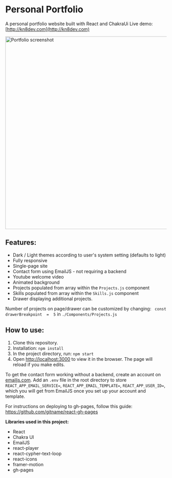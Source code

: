 # Personal Portfolio
A personal portfolio website built with React and ChakraUi
Live demo: [http://kn8dev.com](http://kn8dev.com)

<img src=https://user-images.githubusercontent.com/88045655/193983905-10b58117-9263-4cd0-8263-7d7886a0239c.JPG alt="Portfolio screenshot" width="600">

## Features:

- Dark / Light themes according to user's system setting (defaults to light)
- Fully responsive
- Single-page site
- Contact form using EmailJS - not requiring a backend
- Youtube welcome video
- Animated background
- Projects populated from array within the `Projects.js` component
- Skills populated from array within the `Skills.js` component
- Drawer displaying additional projects.
 

Number of projects on page/drawer can be customized by changing: 
`
const  drawerBreakpoint  =  5` in `./Components/Projects.js`

## How to use:

1. Clone this repository.
2.  Installation:  `npm install`
3.  In the project directory, run:  `npm start`
4. Open  [http://localhost:3000](http://localhost:3000/)  to view it in the browser. The page will reload if you make edits.

To get the contact form working without a backend,  create an account on [emailjs.com](http://emailjs.com). Add an `.env` file in the root directory to store `REACT_APP_EMAIL_SERVICE=`, `REACT_APP_EMAIL_TEMPLATE=`, `REACT_APP_USER_ID=`, which you will get from EmailJS once you set up your account and template.

For instructions on deploying to gh-pages, follow this guide: https://github.com/gitname/react-gh-pages

**Libraries used in this project:**

 - React
 - Chakra UI
 - EmailJS
 - react-player
 - react-cypher-text-loop
 - react-icons
 - framer-motion
 - gh-pages

